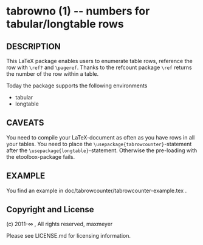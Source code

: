 tabrowno (1) -- numbers for tabular/longtable rows
==================================================

## DESCRIPTION

This LaTeX package enables users to enumerate table rows, reference the row
with `\ref?` and `\pageref`. Thanks to the refcount package `\ref` returns the
number of the row within a table.

Today the package supports the following environments
* tabular
* longtable

## CAVEATS

You need to compile your LaTeX-document as often as you have rows in all your
tables. You need to place the `\usepackage{tabrowcounter}`-statement after the
`\usepackage{longtable}`-statement. Otherwise the pre-loading with the
etoolbox-package fails.

## EXAMPLE

You find an example in doc/tabrowcounter/tabrowcounter-example.tex .

## Copyright and License

(c) 2011-∞ , All rights reserved, maxmeyer

Please see LICENSE.md for licensing information.
